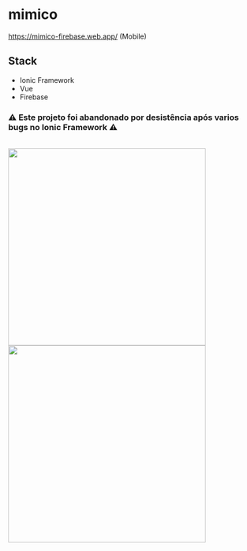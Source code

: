 # mimico
https://mimico-firebase.web.app/ (Mobile)

## Stack
* Ionic Framework
* Vue
* Firebase

 ### :warning: Este projeto foi abandonado por desistência após varios bugs no Ionic Framework :warning:
<br>
<img src="https://user-images.githubusercontent.com/32779127/201359802-1efa7024-ad91-420f-a791-e6bcb429d507.png" width="400"/>
<img src="https://user-images.githubusercontent.com/32779127/201359759-e815dcaa-20e6-438b-a765-44f5525e22b4.png" width="400"/>


